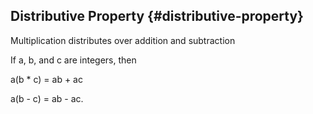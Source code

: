 ## Distributive Property {#distributive-property}

Multiplication distributes over addition and subtraction

If a, b, and c are integers, then

a(b * c) = ab + ac

a(b - c) = ab - ac.
